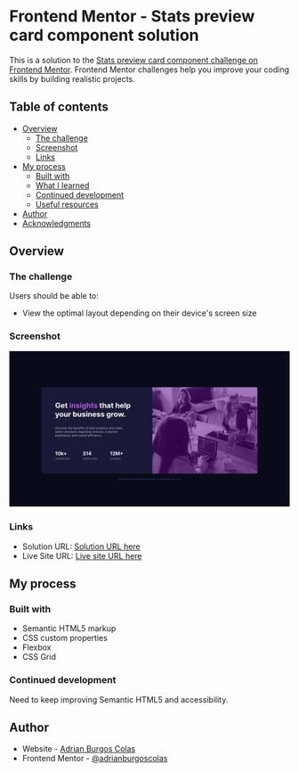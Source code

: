 # Frontend Mentor - Stats preview card component solution

This is a solution to the [Stats preview card component challenge on Frontend Mentor](https://www.frontendmentor.io/challenges/stats-preview-card-component-8JqbgoU62). Frontend Mentor challenges help you improve your coding skills by building realistic projects. 

## Table of contents

- [Overview](#overview)
  - [The challenge](#the-challenge)
  - [Screenshot](#screenshot)
  - [Links](#links)
- [My process](#my-process)
  - [Built with](#built-with)
  - [What I learned](#what-i-learned)
  - [Continued development](#continued-development)
  - [Useful resources](#useful-resources)
- [Author](#author)
- [Acknowledgments](#acknowledgments)

## Overview

### The challenge

Users should be able to:

- View the optimal layout depending on their device's screen size

### Screenshot

![](./screenshot.jpg)


### Links

- Solution URL: [Solution URL here](https://github.com/adrianburgoscolas/stats-preview-card-component)
- Live Site URL: [Live site URL here](https://adrianburgoscolas.github.io/stats-preview-card-component/)

## My process

### Built with

- Semantic HTML5 markup
- CSS custom properties
- Flexbox
- CSS Grid


### Continued development

Need to keep improving Semantic HTML5 and accessibility.


## Author

- Website - [Adrian Burgos Colas](https://www.freecodecamp.org/fcce3ec214d-b0f9-4ddc-b526-34aea3d1e4a3)
- Frontend Mentor - [@adrianburgoscolas](https://www.frontendmentor.io/profile/adrianburgoscolas)
